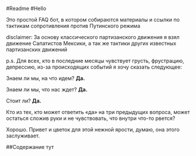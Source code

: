 #Readme #Hello


Это простой FAQ бот, в котором собираются материалы и ссылки по тактикам сопротивления против Путинского режима

disclaimer:
За основу классического партизанского движения я взял движение Сапатистов Мексики, а так же тактики других известных партизанских движений




p.s. Для всех, кто в последние месяцы чувствует грусть, фрустрацию, депрессию, из-за происходящих событий я хочу сказать следующее:


Знаем ли мы, на что идем? **Да.**

Знаем ли мы, что нас ждет? **Да.**

Стоит ли? **Да.**

Кто из тех, кто может ответить «да» на три предыдущих вопроса, может остаться сложив руки и не чувствовать, что внутри что-то рвется? 

Хорошо. Привет и цветок для этой нежной ярости, думаю, она этого заслуживает.



##Содержание тут